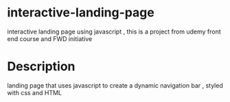 # interactive-landing-page
interactive landing page using javascript , this is a project from udemy front end course and FWD initiative
# Description
landing page that uses javascript to create a dynamic navigation bar , styled with css and HTML
